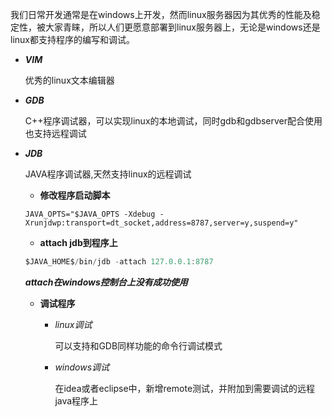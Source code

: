 ​	我们日常开发通常是在windows上开发，然而linux服务器因为其优秀的性能及稳定性，被大家青睐，所以人们更愿意部署到linux服务器上，无论是windows还是linux都支持程序的编写和调试。

- ***VIM***

  优秀的linux文本编辑器

- ***GDB***

  C++程序调试器，可以实现linux的本地调试，同时gdb和gdbserver配合使用也支持远程调试

- ***JDB***

  JAVA程序调试器,天然支持linux的远程调试

  -  **修改程序启动脚本**

    ```shell
    JAVA_OPTS="$JAVA_OPTS -Xdebug -Xrunjdwp:transport=dt_socket,address=8787,server=y,suspend=y" 
    ```

  -  **attach jdb到程序上**

    ```java
    $JAVA_HOME$/bin/jdb -attach 127.0.0.1:8787
    ```

    ***attach在windows控制台上没有成功使用***

  - **调试程序**

    - *linux调试*

      可以支持和GDB同样功能的命令行调试模式

    - *windows调试*

      在idea或者eclipse中，新增remote测试，并附加到需要调试的远程java程序上

